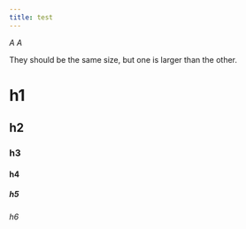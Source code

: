 ```yaml
---
title: test
---
```


_A_ $A$

They should be the same size, but one is larger than the other.

# h1
## h2
### h3
#### h4
##### h5
###### h6